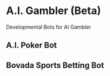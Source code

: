# A.I. Gambler (Beta)
Developmental Bots for AI Gambler

## A.I. Poker Bot

## Bovada Sports Betting Bot

